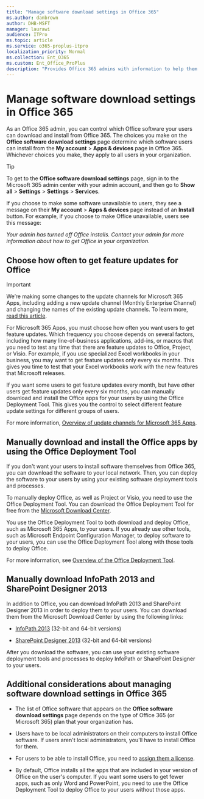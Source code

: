 ```yaml
---
title: "Manage software download settings in Office 365"
ms.author: danbrown
author: DHB-MSFT
manager: laurawi
audience: ITPro
ms.topic: article
ms.service: o365-proplus-itpro
localization_priority: Normal
ms.collection: Ent_O365
ms.custom: Ent_Office_ProPlus
description: "Provides Office 365 admins with information to help them configure software download settings in the admin center."
---
```



# Manage software download settings in Office 365

As an Office 365 admin, you can control which Office software your users can download and install from Office 365. The choices you make on the **Office software download settings** page determine which software users can install from the **My account** > **Apps & devices** page in Office 365. Whichever choices you make, they apply to all users in your organization.

> [!TIP]
> To get to the **Office software download settings** page, sign in to the Microsoft 365 admin center with your admin account, and then go to **Show all** > **Settings** > **Settings** > **Services**.
  
If you choose to make some software unavailable to users, they see a message on their **My account** > **Apps & devices** page instead of an **Install** button. For example, if you choose to make Office unavailable, users see this message: 
  
*Your admin has turned off Office installs. Contact your admin for more information about how to get Office in your organization.*
  
## Choose how often to get feature updates for Office

> [!IMPORTANT]
> We’re making some changes to the update channels for Microsoft 365 Apps, including adding a new update channel (Monthly Enterprise Channel) and changing the names of the existing update channels. To learn more, [read this article](update-channels-changes.md).

For Microsoft 365 Apps, you must choose how often you want users to get feature updates. Which frequency you choose depends on several factors, including how many line-of-business applications, add-ins, or macros that you need to test any time that there are feature updates to Office, Project, or Visio. For example, if you use specialized Excel workbooks in your business, you may want to get feature updates only every six months. This gives you time to test that your Excel workbooks work with the new features that Microsoft releases.
  
If you want some users to get feature updates every month, but have other users get feature updates only every six months, you can manually download and install the Office apps for your users by using the Office Deployment Tool. This gives you the control to select different feature update settings for different groups of users.
  
For more information, [Overview of update channels for Microsoft 365 Apps](overview-update-channels.md).
  
## Manually download and install the Office apps by using the Office Deployment Tool
If you don't want your users to install software themselves from Office 365, you can download the software to your local network. Then, you can deploy the software to your users by using your existing software deployment tools and processes.
  
To manually deploy Office, as well as Project or Visio, you need to use the Office Deployment Tool. You can download the Office Deployment Tool for free from the [Microsoft Download Center](https://go.microsoft.com/fwlink/p/?LinkID=626065).
  
You use the Office Deployment Tool to both download and deploy Office, such as Microsoft 365 Apps, to your users. If you already use other tools, such as Microsoft Endpoint Configuration Manager, to deploy software to your users, you can use the Office Deployment Tool along with those tools to deploy Office.
  
For more information, see [Overview of the Office Deployment Tool](overview-office-deployment-tool.md).
  
## Manually download InfoPath 2013 and SharePoint Designer 2013
In addition to Office, you can download InfoPath 2013 and SharePoint Designer 2013 in order to deploy them to your users. You can download them from the Microsoft Download Center by using the following links:
  
- [InfoPath 2013](https://go.microsoft.com/fwlink/p/?LinkID=626623) (32-bit and 64-bit versions) 
    
- [SharePoint Designer 2013](https://go.microsoft.com/fwlink/p/?LinkID=626622) (32-bit and 64-bit versions) 
    
After you download the software, you can use your existing software deployment tools and processes to deploy InfoPath or SharePoint Designer to your users.
  
## Additional considerations about managing software download settings in Office 365
- The list of Office software that appears on the **Office software download settings** page depends on the type of Office 365 (or Microsoft 365) plan that your organization has. 
    
- Users have to be local administrators on their computers to install Office software. If users aren't local administrators, you'll have to install Office for them.
    
- For users to be able to install Office, you need to [assign them a license](https://docs.microsoft.com/office365/admin/manage/assign-licenses-to-users).
    
- By default, Office installs all the apps that are included in your version of Office on the user's computer. If you want some users to get fewer apps, such as only Word and PowerPoint, you need to use the Office Deployment Tool to deploy Office to your users without those apps.
